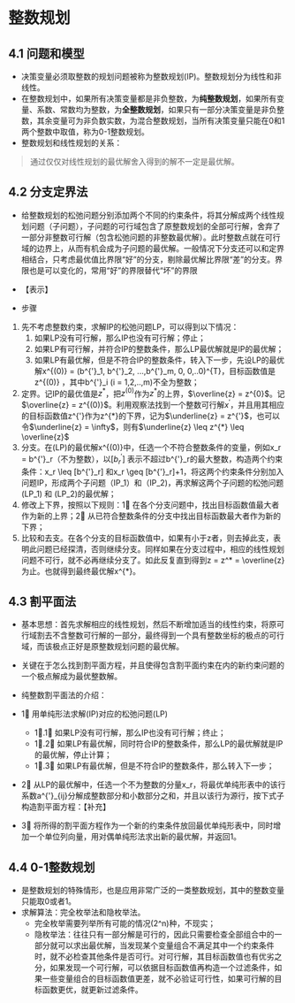# 整数规划

## 4.1 问题和模型

- 决策变量必须取整数的规划问题被称为整数规划(IP)。整数规划分为线性和非线性。
- 在整数规划中，如果所有决策变量都是非负整数，为**纯整数规划**，如果所有变量、系数、常数均为整数，为**全整数规划**，如果只有一部分决策变量是非负整数，其余变量可为非负数实数，为混合整数规划，当所有决策变量只能在0和1两个整数中取值，称为0-1整数规划。
- 整数规划和线性规划的关系：
> 通过仅仅对线性规划的最优解舍入得到的解不一定是最优解。

## 4.2 分支定界法

- 给整数规划的松弛问题分别添加两个不同的约束条件，将其分解成两个线性规划问题（子问题），子问题的可行域包含了原整数规划的全部可行解，舍弃了一部分非整数可行解（包含松弛问题的非整数最优解）。此时整数点就在可行域的边界上，从而有机会成为子问题的最优解。一般情况下分支还可以和定界相结合，只考虑最优值比界限“好”的分支，剔除最优解比界限“差”的分支。界限也是可以变化的，常用“好”的界限替代“坏”的界限

- 【表示】

- 步骤

1. 先不考虑整数约束，求解IP的松弛问题LP，可以得到以下情况：
      1. 如果LP没有可行解，那么IP也没有可行解；停止；
      2. 如果LP有可行解，并符合IP的整数条件，那么LP最优解就是IP的最优解；
      3. 如果LP有最优解，但是不符合IP的整数条件，转入下一步，先设LP的最优解x^{(0)} = (b^{'}_1, b^{'}_2, ...,b^{'}_m, 0, 0,..0)^{T}，目标函数值是z^{(0)} ，其中b^{'}_i (i = 1,2,..,m)不全为整数；
2. 定界。记IP的最优值是$z^*$，把$z^{(0)}$作为$z^*$的上界，$\overline{z} = z^{0}$。记$\overline{z} = z^{(0)}$。利用观察法找到一个整数可行解$x^{'}$，并且用其相应的目标函数值z^{'}作为z^{*}的下界，记为$\underline{z} = z^{'}$，也可以令$\underline{z} = \infty$，则有$\underline{z} \leq z^{*} \leq \overline{z}$
3. 分支。在(LP)的最优解x^{(0)}中，任选一个不符合整数条件的变量，例如x_r = b^{'}_r（不为整数），以$[b^{'}_r]$ 表示不超过b^{'}_r的最大整数，构造两个约束条件：x_r \leq [b^{'}_r] 和x_r \geq [b^{'}_r]+1，将这两个约束条件分别加入问题IP，形成两个子问题（IP_1）和（IP_2)，再求解这两个子问题的松弛问题(LP_1) 和 (LP_2)的最优解；
4. 修改上下界，按照以下规则：1⃣️ 在各个分支问题中，找出目标函数值最大者作为新的上界；2⃣️ 从已符合整数条件的分支中找出目标函数最大者作为新的下界；
5. 比较和去支。在各个分支的目标函数值中，如果有小于z者，则去掉此支，表明此问题已经探清，否则继续分支。同样如果在分支过程中，相应的线性规划问题不可行，就不必再继续分支了。如此反复直到得到z = z^* = \overline{z}为止。也就得到最终最优解x^{*}。


## 4.3 割平面法

- 基本思想：首先求解相应的线性规划，然后不断增加适当的线性约束，将原可行域割去不含整数可行解的一部分，最终得到一个具有整数坐标的极点的可行域，而该极点正好是原整数规划问题的最优解。
- 关键在于怎么找到割平面方程，并且使得包含割平面约束在内的新约束问题的一个极点解成为最优整数解。

- 纯整数割平面法的介绍：

- 1⃣️ 用单纯形法求解(IP)对应的松弛问题(LP)
    - 1⃣️.1⃣️ 如果LP没有可行解，那么IP也没有可行解；终止；
    - 1⃣️.2⃣️ 如果LP有最优解，同时符合IP的整数条件，那么LP的最优解就是IP的最优解，停止计算；
    - 1⃣️.3⃣️ 如果LP有最优解，但是不符合IP的整数条件，那么转入下一步；
- 2⃣️ 从LP的最优解中，任选一个不为整数的分量x_r，将最优单纯形表中的该行系数a^{'}_{ij}分解成整数部分和小数部分之和，并且以该行为源行，按下式子构造割平面方程：【补充】
- 3⃣️ 将所得的割平面方程作为一个新的约束条件放回最优单纯形表中，同时增加一个单位列向量，用对偶单纯形法求出新的最优解，并返回1。
  

## 4.4 0-1整数规划

- 是整数规划的特殊情形，也是应用非常广泛的一类整数规划，其中的整数变量只能取0或者1。
- 求解算法：完全枚举法和隐枚举法。
    - 完全枚举需要列举所有可能的情况(2^n)种，不现实；
    - 隐枚举法：往往只有一部分解是可行的，因此只需要检查全部组合中的一部分就可以求出最优解，当发现某个变量组合不满足其中一个约束条件时，就不必检查其他条件是否可行。对可行解，其目标函数值也有优劣之分，如果发现一个可行解，可以依据目标函数值再构造一个过滤条件，如果一些变量组合的目标函数值更差，就不必验证可行性，如果可行解的目标函数更优，就更新过滤条件。